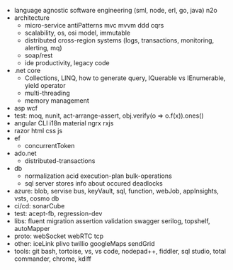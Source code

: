 * language agnostic software engineering (sml, node, erl, go, java) n2o
* architecture
  * micro-service antiPatterns mvc mvvm ddd cqrs
  * scalability, os, osi model, immutable
  * distributed cross-region systems (logs, transactions, monitoring, alerting, mq)
  * soap/rest
  * ide productivity, legacy code
* .net core
  * Collections, LINQ, how to generate query, IQuerable vs IEnumerable, yield operator
  * multi-threading
  * memory management
* asp wcf
* test: moq, nunit, act-arrange-assert, obj.verify(o => o.f(x)).ones()
* angular CLI i18n material ngrx rxjs
* razor html css js
* ef
  * concurrentToken
* ado.net
  * distributed-transactions
* db  
  * normalization acid execution-plan bulk-operations
  * sql server stores info about occured deadlocks
* azure: blob, servise bus, keyVault, sql, function, webJob, appInsights, vsts, cosmo db
* ci/cd: sonarCube
* test: acept-fb, regression-dev
* libs: fluent migration assertion validation swagger serilog, topshelf, autoMapper
* proto: webSocket webRTC tcp
* other: iceLink plivo twillio googleMaps sendGrid
* tools: git bash, tortoise, vs, vs code, nodepad++, fiddler, sql studio, total commander, chrome, kdiff

